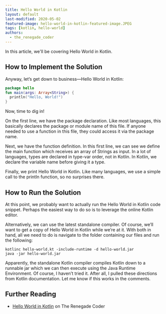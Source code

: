 ```yaml
---
title: Hello World in Kotlin
layout: default
last-modified: 2020-05-02
featured-image: hello-world-in-kotlin-featured-image.JPEG
tags: [kotlin, hello-world]
authors:
  - the_renegade_coder
---
```


In this article, we'll be covering Hello World in Kotlin.

## How to Implement the Solution

Anyway, let’s get down to business—Hello World in Kotlin:

```kotlin
package hello
fun main(args: Array<String>) {
  println("Hello, World!")
}
```
  
Now, time to dig in!

On the first line, we have the package declaration. Like most 
languages, this basically declares the package or module name 
of this file. If anyone needed to use a function in this file, 
they could access it via the package name.

Next, we have the function definition. In this first line, we 
can see we define the main function which receives an array of 
Strings as input. In a lot of languages, types are declared in 
type-var order, not in Kotlin. In Kotlin, we declare the variable 
name before giving it a type.

Finally, we print Hello World in Kotlin. Like many languages, 
we use a simple call to the println function, so no surprises there.

## How to Run the Solution

At this point, we probably want to actually run the Hello World in 
Kotlin code snippet. Perhaps the easiest way to do so is to leverage 
the online Kotlin editor.

Alternatively, we can use the latest standalone compiler. Of course, 
we’ll want to get a copy of Hello World in Kotlin while we’re at it. 
With both in hand, all we need to do is navigate to the folder containing 
our files and run the following:

```shell
kotlinc hello-world.kt -include-runtime -d hello-world.jar
java -jar hello-world.jar
```

Apparently, the standalone Kotlin compiler compiles Kotlin down to a 
runnable jar which we can then execute using the Java Runtime 
Environment. Of course, I haven’t tried it. After all, I pulled these 
directions from Kotlin documentation. Let me know if this works in the 
comments.

## Further Reading

- [Hello World in Kotlin][1] on The Renegade Coder

[1]: https://therenegadecoder.com/code/hello-world-in-kotlin/
